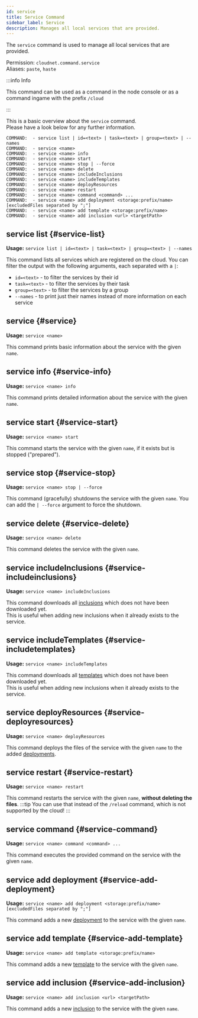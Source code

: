 ```yaml
---
id: service
title: Service Command
sidebar_label: Service
description: Manages all local services that are provided.
---
```


The `service` command is used to manage all local services that are provided.

Permission: `cloudnet.command.service`  
Aliases: `paste`, `haste`

:::info Info

This command can be used as a command in the node console or as a command ingame with the prefix `/cloud`

:::

This is a basic overview about the `service` command.  
Please have a look below for any further information.

```
COMMAND:  - service list | id=<text> | task=<text> | group=<text> | --names
COMMAND:  - service <name>
COMMAND:  - service <name> info
COMMAND:  - service <name> start
COMMAND:  - service <name> stop | --force
COMMAND:  - service <name> delete
COMMAND:  - service <name> includeInclusions
COMMAND:  - service <name> includeTemplates
COMMAND:  - service <name> deployResources
COMMAND:  - service <name> restart
COMMAND:  - service <name> command <command> ...
COMMAND:  - service <name> add deployment <storage:prefix/name> [excludedFiles separated by ";"]
COMMAND:  - service <name> add template <storage:prefix/name>
COMMAND:  - service <name> add inclusion <url> <targetPath>
```

## service list {#service-list}

**Usage:** `service list | id=<text> | task=<text> | group=<text> | --names`

This command lists all services which are registered on the cloud. You can filter the output with the following arguments,
each separated with a `|`:

- `id=<text>` - to filter the services by their id
- `task=<text>` - to filter the services by their task
- `group=<text>` - to filter the services by a group
- `--names` - to print just their names instead of more information on each service

## service {#service}

**Usage:** `service <name>`

This command prints basic information about the service with the given `name`.

## service info {#service-info}

**Usage:** `service <name> info`

This command prints detailed information about the service with the given `name`.

## service start {#service-start}

**Usage:** `service <name> start`

This command starts the service with the given `name`, if it exists but is stopped ("prepared").

## service stop {#service-stop}

**Usage:** `service <name> stop | --force`

This command (gracefully) shutdowns the service with the given `name`. You can add the `| --force` argument to force the shutdown.

## service delete {#service-delete}

**Usage:** `service <name> delete`

This command deletes the service with the given `name`.

## service includeInclusions {#service-includeinclusions}

**Usage:** `service <name> includeInclusions`

This command downloads all [inclusions](../components/tasks.md#includes) which does not have been downloaded yet.  
This is useful when adding new inclusions when it already exists to the service.

## service includeTemplates {#service-includetemplates}

**Usage:** `service <name> includeTemplates`

This command downloads all [templates](../components/tasks.md#templates) which does not have been downloaded yet.  
This is useful when adding new inclusions when it already exists to the service.

## service deployResources {#service-deployresources}

**Usage:** `service <name> deployResources`

This command deploys the files of the service with the given `name` to the added
[deployments](../components/tasks.md#deployments).

## service restart {#service-restart}

**Usage:** `service <name> restart`

This command restarts the service with the given `name`, **without deleting the files**.
:::tip
You can use that instead of the `/reload` command, which is not supported by the cloud!
:::

## service command {#service-command}

**Usage:** `service <name> command <command> ...`

This command executes the provided command on the service with the given `name`.

## service add deployment {#service-add-deployment}

**Usage:** `service <name> add deployment <storage:prefix/name> [excludedFiles separated by ";"]`

This command adds a new [deployment](../components/tasks.md#deployments) to the service with the given `name`.

## service add template {#service-add-template}

**Usage:** `service <name> add template <storage:prefix/name>`

This command adds a new [template](../components/tasks.md#templates) to the service with the given `name`.

## service add inclusion {#service-add-inclusion}

**Usage:** `service <name> add inclusion <url> <targetPath>`

This command adds a new [inclusion](../components/tasks.md#includes) to the service with the given `name`.
